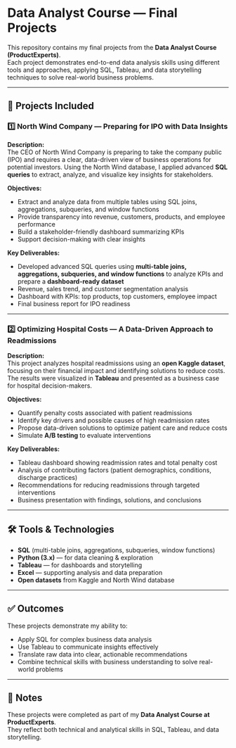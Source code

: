 # Data Analyst Course — Final Projects

This repository contains my final projects from the **Data Analyst Course (ProductExperts)**.  
Each project demonstrates end-to-end data analysis skills using different tools and approaches, applying SQL, Tableau, and data storytelling techniques to solve real-world business problems.  

---

## 📘 Projects Included

### 1️⃣ North Wind Company — Preparing for IPO with Data Insights

**Description:**  
The CEO of North Wind Company is preparing to take the company public (IPO) and requires a clear, data-driven view of business operations for potential investors. Using the North Wind database, I applied advanced **SQL queries** to extract, analyze, and visualize key insights for stakeholders.  

**Objectives:**  
- Extract and analyze data from multiple tables using SQL joins, aggregations, subqueries, and window functions  
- Provide transparency into revenue, customers, products, and employee performance  
- Build a stakeholder-friendly dashboard summarizing KPIs  
- Support decision-making with clear insights  

**Key Deliverables:**  
- Developed advanced SQL queries using **multi-table joins, aggregations, subqueries, and window functions** to analyze KPIs and prepare a **dashboard-ready dataset**  
- Revenue, sales trend, and customer segmentation analysis  
- Dashboard with KPIs: top products, top customers, employee impact  
- Final business report for IPO readiness  

---

### 2️⃣ Optimizing Hospital Costs — A Data-Driven Approach to Readmissions  

**Description:**  
This project analyzes hospital readmissions using an **open Kaggle dataset**, focusing on their financial impact and identifying solutions to reduce costs. The results were visualized in **Tableau** and presented as a business case for hospital decision-makers.  

**Objectives:**  
- Quantify penalty costs associated with patient readmissions  
- Identify key drivers and possible causes of high readmission rates  
- Propose data-driven solutions to optimize patient care and reduce costs  
- Simulate **A/B testing** to evaluate interventions  

**Key Deliverables:**  
- Tableau dashboard showing readmission rates and total penalty cost  
- Analysis of contributing factors (patient demographics, conditions, discharge practices)  
- Recommendations for reducing readmissions through targeted interventions  
- Business presentation with findings, solutions, and conclusions  

---

## 🛠 Tools & Technologies

- **SQL** (multi-table joins, aggregations, subqueries, window functions)  
- **Python (3.x)** — for data cleaning & exploration  
- **Tableau** — for dashboards and storytelling  
- **Excel** — supporting analysis and data preparation  
- **Open datasets** from Kaggle and North Wind database  

---

## ✅ Outcomes

These projects demonstrate my ability to:  
- Apply SQL for complex business data analysis  
- Use Tableau to communicate insights effectively  
- Translate raw data into clear, actionable recommendations  
- Combine technical skills with business understanding to solve real-world problems  

---

## 📄 Notes

These projects were completed as part of my **Data Analyst Course at ProductExperts**.  
They reflect both technical and analytical skills in SQL, Tableau, and data storytelling.  
